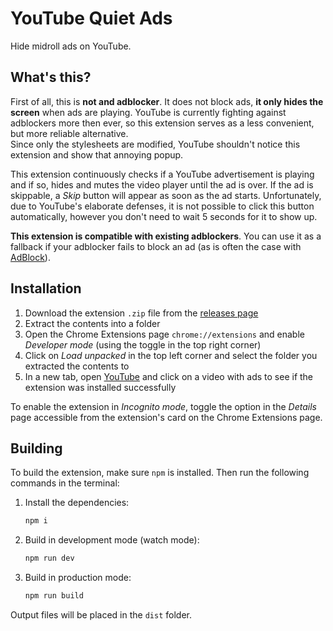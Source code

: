 # YouTube Quiet Ads

Hide midroll ads on YouTube.

## What's this?

First of all, this is **not and adblocker**. It does not block ads, **it only hides the screen** when ads are playing. YouTube is currently fighting against adblockers more then ever, so this extension serves as a less convenient, but more reliable alternative.  
Since only the stylesheets are modified, YouTube shouldn't notice this extension and show that annoying popup.

This extension continuously checks if a YouTube advertisement is playing and if so, hides and mutes the video player until the ad is over. If the ad is skippable, a _Skip_ button will appear as soon as the ad starts. Unfortunately, due to YouTube's elaborate defenses, it is not possible to click this button automatically, however you don't need to wait 5 seconds for it to show up.

**This extension is compatible with existing adblockers**. You can use it as a fallback if your adblocker fails to block an ad (as is often the case with [AdBlock](https://getadblock.com/en/)).

## Installation

1. Download the extension `.zip` file from the [releases page](https://github.com/Mirrrek/youtube-quiet-ads/releases)
2. Extract the contents into a folder
3. Open the Chrome Extensions page `chrome://extensions` and enable _Developer mode_ (using the toggle in the top right corner)
4. Click on _Load unpacked_ in the top left corner and select the folder you extracted the contents to
5. In a new tab, open [YouTube](https://www.youtube.com) and click on a video with ads to see if the extension was installed successfully

To enable the extension in _Incognito mode_, toggle the option in the _Details_ page accessible from the extension's card on the Chrome Extensions page.

## Building

To build the extension, make sure `npm` is installed. Then run the following commands in the terminal:

1. Install the dependencies:
    ```bash
    npm i
    ```
2. Build in development mode (watch mode):
    ```bash
    npm run dev
    ```
3. Build in production mode:
    ```bash
    npm run build
    ```

Output files will be placed in the `dist` folder.
